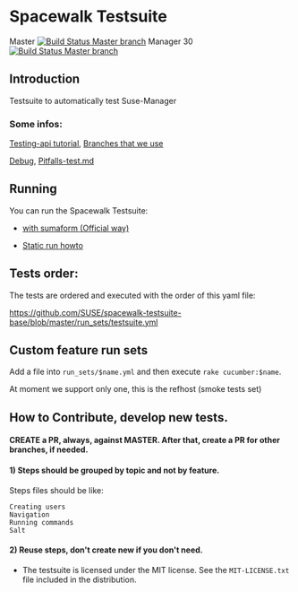 
# Spacewalk Testsuite 

Master
[![Build Status Master branch](https://travis-ci.org/SUSE/spacewalk-testsuite-base.svg?branch=master)](https://travis-ci.org/SUSE/spacewalk-testsuite-base)
Manager 30
[![Build Status Master branch](https://travis-ci.org/SUSE/spacewalk-testsuite-base.svg?branch=manager30)](https://travis-ci.org/SUSE/spacewalk-testsuite-base)


## Introduction

Testsuite to automatically test Suse-Manager

### Some infos:

[Testing-api tutorial](docs/api-call.md), [Branches that we use](docs/branches.md)

[Debug](docs/Debug.md), [Pitfalls-test.md](docs/Pitfalls)

## Running

You can run the Spacewalk Testsuite:

* [with sumaform (Official way)](docs/sumaform-howto.md)

* [Static run howto](docs/static-run.md)

## Tests order: 
The tests are ordered and executed with the order of this yaml file:

https://github.com/SUSE/spacewalk-testsuite-base/blob/master/run_sets/testsuite.yml

## Custom feature run sets

Add a file into `run_sets/$name.yml` and then execute `rake cucumber:$name`.

At moment we support only one, this is the refhost (smoke tests set)

## How to Contribute, develop new tests.

#### CREATE a PR, always, against MASTER. After that, create a PR for other branches, if needed.

#### 1) Steps should be grouped by topic and not by feature.

Steps files should be like:

    Creating users
    Navigation
    Running commands
    Salt
    
#### 2) Reuse steps, don't create new if you don't need.
        
* The testsuite is licensed under the MIT license. See the `MIT-LICENSE.txt` file included in the distribution.




